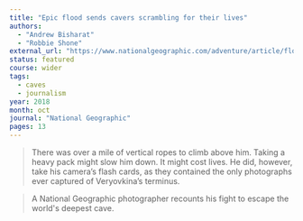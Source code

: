 ```yaml
---
title: "Epic flood sends cavers scrambling for their lives"
authors:
  - "Andrew Bisharat"
  - "Robbie Shone"
external_url: "https://www.nationalgeographic.com/adventure/article/flood-escape-deepest-cave-veryovkina-abkhazia"
status: featured
course: wider
tags:
  - caves
  - journalism
year: 2018
month: oct
journal: "National Geographic"
pages: 13
---
```


> There was over a mile of vertical ropes to climb above him. Taking a heavy pack might slow him down. It might cost lives.
> He did, however, take his camera’s flash cards, as they contained the only photographs ever captured of Veryovkina’s terminus.

> A National Geographic photographer recounts his fight to escape the world's deepest cave.
